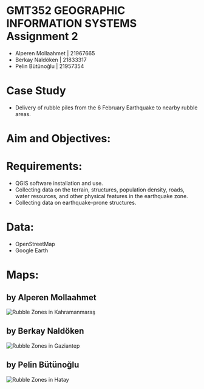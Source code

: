 # GMT352 GEOGRAPHIC INFORMATION SYSTEMS Assignment 2
* Alperen Mollaahmet | 21967665
* Berkay Naldöken | 21833317
* Pelin Bütünoğlu | 21957354

# Case Study
- Delivery of rubble piles from the 6 February Earthquake to nearby rubble areas.

# Aim and Objectives:


# Requirements:
- QGIS software installation and use. <br />
- Collecting data on the terrain, structures, population density, roads, water resources, and other physical features in the earthquake zone. <br />
- Collecting data on earthquake-prone structures.


# Data:
* OpenStreetMap <br />
* Google Earth <br />

# Maps:

## by Alperen Mollaahmet
![Rubble Zones in Kahramanmaraş](https://github.com/GMT-352/new-team-k/blob/main/Alperen_layout.png)

## by Berkay Naldöken
![Rubble Zones in Gaziantep](https://github.com/GMT-352/new-team-k/blob/main/Berkay.png)

## by Pelin Bütünoğlu
![Rubble Zones in Hatay](https://github.com/GMT-352/new-team-k/blob/main/pelin1.png)

